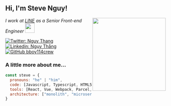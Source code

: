 <h2> Hi, I'm Steve Nguy!</h2>
<img align='right' src="https://media.giphy.com/media/ieyl9zmCjO4b4t6qoY/giphy.gif" width="230">
<p><em>I work at <a href="https://line.me/en/">LINE</a> as a Senior Front-end Engineer <img src="https://media.giphy.com/media/xT39Dnsl5ONNNLWUqk/giphy.gif" width="30"></br>
</em></p>

[![Twitter: Nguy Thang](https://img.shields.io/twitter/follow/nguythang1?style=social)](https://twitter.com/nguythang1)
[![Linkedin: Ngụy Thắng](https://img.shields.io/badge/-nguythang312-blue?style=flat-square&logo=Linkedin&logoColor=white&link=https://www.linkedin.com/in/nguythang312/)](https://www.linkedin.com/in/nguythang312/)
[![GitHub bboy114crew](https://img.shields.io/github/followers/bboy114crew?label=follow&style=social)](https://github.com/bboy114crew)


### A little more about me...  

```javascript
const steve = {
  pronouns: "he" | "him",
  code: [Javascript, Typescript, HTML5, CSS3, Python, Java, C#, C],
  tools: [React, Vue, Webpack, Parcel, Gulp, GraphQL, Node, Storybook, Docker, Kubernetes, DroneCI, ArgoCD],
  architecture: ["monolith", "microservices", "microfrontend", "monorepo"]
}
```
